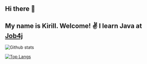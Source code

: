 ## Hi there 👋
My name is Kirill. Welcome! :v:
I learn Java at [Job4j](https://job4j.ru/)
-
![Github stats](https://github-readme-stats.vercel.app/api?username=Kirprox&hide=stars,prs,issues,contribs)

[![Top Langs](https://github-readme-stats.vercel.app/api/top-langs/?username=Kirprox&layout=compact)](https://github.com/ShamRail/github-readme-stats)

<!--
**Kirprox/Kirprox** is a ✨ _special_ ✨ repository because its `README.md` (this file) appears on your GitHub profile.

Here are some ideas to get you started:

- 🔭 I’m currently working on ...
- 🌱 I’m currently learning ...
- 👯 I’m looking to collaborate on ...
- 🤔 I’m looking for help with ...
- 💬 Ask me about ...
- 📫 How to reach me: ...
- 😄 Pronouns: ...
- ⚡ Fun fact: ...
-->
